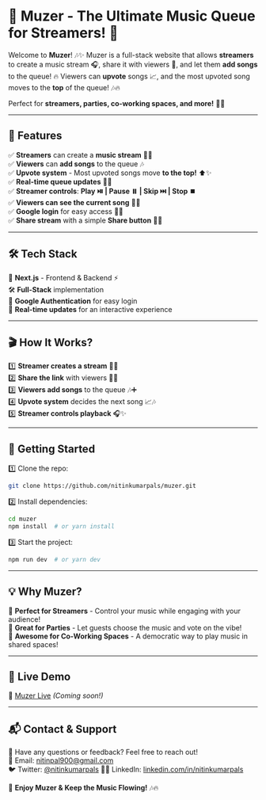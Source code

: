 # 🎵 Muzer - The Ultimate Music Queue for Streamers! 🚀

Welcome to **Muzer**! 🎶✨ Muzer is a full-stack website that allows **streamers** to create a music stream 🎧, share it with viewers 📢, and let them **add songs** to the queue! 🔥 Viewers can **upvote** songs 📈, and the most upvoted song moves to the **top** of the queue! 🎶🔥

Perfect for **streamers, parties, co-working spaces, and more!** 🎉💼

---

## 🚀 Features

✅ **Streamers** can create a **music stream** 🎤🎵  
✅ **Viewers** can **add songs** to the queue 🎶  
✅ **Upvote system** - Most upvoted songs move **to the top!** ⬆️✨  
✅ **Real-time queue updates** 🔄📢  
✅ **Streamer controls**: **Play ⏯️ | Pause ⏸️ | Skip ⏭️ | Stop ⏹️**  
✅ **Viewers can see the current song** 🎵👀  
✅ **Google login** for easy access 🔑✨  
✅ **Share stream** with a simple **Share button** 🔗🎶

---

## 🛠️ Tech Stack

🚀 **Next.js** - Frontend & Backend ⚡  
🛠️ **Full-Stack** implementation  
🔗 **Google Authentication** for easy login  
📡 **Real-time updates** for an interactive experience

---

## 🎬 How It Works?

1️⃣ **Streamer creates a stream** 🎵🎤  
2️⃣ **Share the link** with viewers 📢🔗  
3️⃣ **Viewers add songs** to the queue 🎶➕  
4️⃣ **Upvote system** decides the next song 📈🎶  
5️⃣ **Streamer controls playback** 🎧✨

---

## 🚀 Getting Started

1️⃣ Clone the repo:

```bash
git clone https://github.com/nitinkumarpals/muzer.git
```

2️⃣ Install dependencies:

```bash
cd muzer
npm install  # or yarn install
```

3️⃣ Start the project:

```bash
npm run dev  # or yarn dev
```

---

## 💡 Why Muzer?

🎤 **Perfect for Streamers** - Control your music while engaging with your audience!  
🎉 **Great for Parties** - Let guests choose the music and vote on the vibe!  
💼 **Awesome for Co-Working Spaces** - A democratic way to play music in shared spaces!

---

## 🚀 Live Demo

🔗 [Muzer Live](https://your-live-demo-link.com) _(Coming soon!)_

---

## 📬 Contact & Support

💬 Have any questions or feedback? Feel free to reach out!  
📧 Email: [nitinpal900@gmail.com](mailto:nitinpal900@gmail.com)  
🐦 Twitter: [@nitinkumarpals](https://x.com/nitinkumarpals)
👨‍💻 LinkedIn: [linkedin.com/in/nitinkumarpals](https://www.linkedin.com/in/nitinkumarpals/)

🚀 **Enjoy Muzer & Keep the Music Flowing!** 🎶🔥
